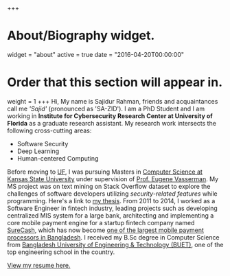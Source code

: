 +++
# About/Biography widget.
widget = "about"
active = true
date = "2016-04-20T00:00:00"

# Order that this section will appear in.
weight = 1
+++
Hi, My name is Sajidur Rahman, friends and acquaintances call me _'Sajid'_ (pronounced as 'SA-ZID'). I am a PhD Student and I am working in
__Institute for Cybersecurity Research Center at University of Florida__ as a graduate research assistant. My research work intersects the following cross-cutting areas:
<!--- Usable Security & Privacy Design - Human-Computer Interaction -->

*  Software Security
*  Deep Learning
*  Human-centered Computing

Before moving to [UF](http://virtualtour.ufl.edu/), I was pursuing Masters in [Computer Science at Kansas State University](https://www.cs.ksu.edu/) under supervision of [Prof. Eugene Vasserman](https://people.cs.ksu.edu/~eyv/).
My MS project was on text mining on Stack Overflow dataset to explore the challenges of software developers utilizing *security-related features* while programming. Here's a link to [my thesis](http://krex.k-state.edu/dspace/handle/2097/34563). From 2011 to 2014, I worked as a Software Engineer in fintech industry, leading projects such as developing centralized MIS system for a large bank, architecting and implementing a core mobile payment engine for a startup fintech company named [SureCash](http://surecash.net/), which has now become [one of the largest mobile payment processors in Bangladesh](https://futurestartup.com/2017/02/11/surecash-101-how-surecash-is-planning-to-become-the-leading-mobile-payment-platform-in-bangladesh/). I received my B.Sc degree in Computer Science from [Bangladesh University of Engineering & Technology (BUET)](http://www.buet.ac.bd/), one of the top engineering school in the country.

[View my resume here.](files/resume-sajid.pdf)
